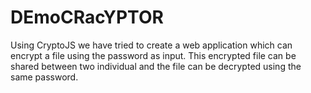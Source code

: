 # DEmoCRacYPTOR

Using CryptoJS we have tried to create a web application which can encrypt a file using the password as input. This encrypted file can be shared between two individual and the file can be decrypted using the same password.
